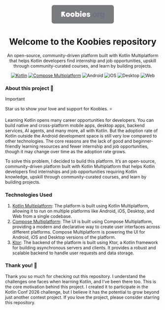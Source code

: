 <div align="center">
   <picture>
       <source media="(prefers-color-scheme: dark)" srcset="/assets/koobies-logo-type-github-dark.svg" />
       <source media="(prefers-color-scheme: light)" srcset="/assets/kotlin-multiplatform-logo-light.svg" />
       <img alt="Kotlin Multiplatform Logo" height="60" src="/assets/koobies-logo-type-github-dark.svg" />
   </picture>  
<br>

# Welcome to the Koobies repository

An open-source, community-driven platform built with Kotlin Multiplatform that helps Kotlin developers find internship
and job opportunities, upskill through community-curated courses, and learn by building projects.

[![Kotlin](https://img.shields.io/badge/kotlin-2.2.20-blue.svg?logo=kotlin&logoColor=white)](http://kotlinlang.org)
[![Compose Multiplatform](https://img.shields.io/badge/Compose_Multiplatform-1.9.1-4285F4?style=flat&logo=jetpackcompose&logoColor=white)](https://www.jetbrains.com/compose-multiplatform/)
![Android](https://img.shields.io/badge/Android-5CB85C?style=flat&logo=android&logoColor=white)
![iOS](https://img.shields.io/badge/iOS-000000?style=flat&logo=apple&logoColor=original)
![Desktop](https://img.shields.io/badge/Desktop-4285F4?style=flat&logo=windows&logoColor=original)
![Web](https://img.shields.io/badge/Web-HTML5-orange?style=flat&logo=html5&logoColor=white)

</div>

### About this project 💜

> [!IMPORTANT]
> Star us to show your love and support for Koobies. ⭐️

Learning Kotlin opens many career opportunities for developers. You can build native and cross-platform mobile apps,
desktop apps, backend services, AI agents, and many more, all with Kotlin. But the adoption rate of Kotlin outside the
Android development space is still very low compared to other technologies. The core reasons are the lack of good and
beginner-friendly learning resources and fewer internship and job opportunities, though it may change over time as the
adoption rate grows.

To solve this problem, I decided to build this platform. It’s an open-source, community-driven platform built with
Kotlin Multiplatform that helps Kotlin developers find internships and job opportunities requiring Kotlin knowledge,
upskill through community-curated courses, and learn by building projects.

### Technologies Used

<!-- Rehase later -->

1) [Kotlin Multiplatform](https://www.jetbrains.com/kotlin-multiplatform/): The platform is built using Kotlin
   Multiplatform, allowing it to run on multiple platforms like Android, iOS, Desktop, and Web from a single codebase.
2) [Compose Multiplatform](https://www.jetbrains.com/compose-multiplatform/): The UI is built using Compose
   Multiplatform, providing a modern and declarative way to create user interfaces across different platforms. Compose
   Multiplatform is powering the UI for Android, iOS and Desktop versions of the platform.
3) [Ktor](https://ktor.io/): The backend of the platform is built using Ktor, a Kotlin framework for building
   asynchronous servers and clients. It provides a robust and scalable backend to handle user requests and data storage.

### Thank you! 🙌

Thank you so much for checking out this repository. I understand the challenges one faces when learning Kotlin, and I’ve
been there too. This is the core motivation behind this project. I created it to participate in the Kotlin Conf 2026
challenge, but I believe it has the potential to grow beyond just another contest project. If you love the project,
please consider starring this repository.
